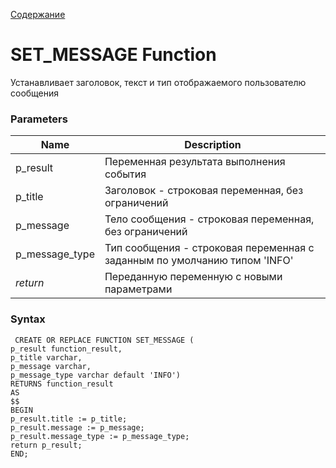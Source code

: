 [Содержание](index.md)

# **SET_MESSAGE Function**
Устанавливает заголовок, текст и тип отображаемого пользователю сообщения

### Parameters
| Name           | Description                                                               |
|----------------|---------------------------------------------------------------------------|
| p_result       | Переменная результата выполнения события                                  |
| p_title        | Заголовок - строковая переменная, без ограничений                         |
| p_message      | Тело сообщения - строковая переменная, без ограничений                    |
| p_message_type | Тип сообщения - строковая переменная с заданным по умолчанию типом 'INFO' |
| *return*       | Переданную переменную с новыми параметрами                                |

### Syntax
     CREATE OR REPLACE FUNCTION SET_MESSAGE (
    p_result function_result,
    p_title varchar,
    p_message varchar,
    p_message_type varchar default 'INFO')
    RETURNS function_result
    AS
    $$
    BEGIN
    p_result.title := p_title;
    p_result.message := p_message;
    p_result.message_type := p_message_type;
    return p_result;
    END;
